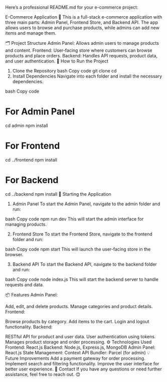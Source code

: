 
Here’s a professional README.md for your e-commerce project:

E-Commerce Application 🛒
This is a full-stack e-commerce application with three main parts: Admin Panel, Frontend Store, and Backend API. The app allows users to browse and purchase products, while admins can add new items and manage them.

🗂️ Project Structure
Admin Panel: Allows admin users to manage products and content.
Frontend: User-facing store where customers can browse products and place orders.
Backend: Handles API requests, product data, and user authentication.
🚀 How to Run the Project
1. Clone the Repository
bash
Copy code
git clone <your-repository-url>
cd <your-repository-folder>
2. Install Dependencies
Navigate into each folder and install the necessary dependencies.

bash
Copy code
# For Admin Panel
cd admin
npm install

# For Frontend
cd ../frontend
npm install

# For Backend
cd ../backend
npm install
🏁 Starting the Application
1. Admin Panel
To start the Admin Panel, navigate to the admin folder and run:

bash
Copy code
npm run dev
This will start the admin interface for managing products.

2. Frontend Store
To start the Frontend Store, navigate to the frontend folder and run:

bash
Copy code
npm start
This will launch the user-facing store in the browser.

3. Backend API
To start the Backend API, navigate to the backend folder and run:

bash
Copy code
node index.js
This will start the backend server to handle requests and data.

📦 Features
Admin Panel:

Add, edit, and delete products.
Manage categories and product details.
Frontend:

Browse products by category.
Add items to the cart.
Login and logout functionality.
Backend:

RESTful API for product and user data.
User authentication using tokens.
Manages product storage and order processing.
⚙️ Technologies Used
Frontend: React.js
Backend: Node.js, Express.js, MongoDB
Admin Panel: React.js
State Management: Context API
Bundler: Parcel (for admin)
💡 Future Improvements
Add a payment gateway for order processing.
Implement search and filtering functionality.
Improve the user interface for better user experience.
📧 Contact
If you have any questions or need further assistance, feel free to reach out. 😊
